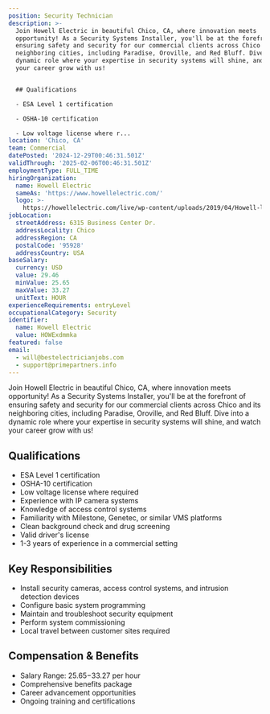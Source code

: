 ```yaml
---
position: Security Technician
description: >-
  Join Howell Electric in beautiful Chico, CA, where innovation meets
  opportunity! As a Security Systems Installer, you'll be at the forefront of
  ensuring safety and security for our commercial clients across Chico and its
  neighboring cities, including Paradise, Oroville, and Red Bluff. Dive into a
  dynamic role where your expertise in security systems will shine, and watch
  your career grow with us!


  ## Qualifications

  - ESA Level 1 certification

  - OSHA-10 certification

  - Low voltage license where r...
location: 'Chico, CA'
team: Commercial
datePosted: '2024-12-29T00:46:31.501Z'
validThrough: '2025-02-06T00:46:31.501Z'
employmentType: FULL_TIME
hiringOrganization:
  name: Howell Electric
  sameAs: 'https://www.howellelectric.com/'
  logo: >-
    https://howellelectric.com/live/wp-content/uploads/2019/04/Howell-logo-img.png
jobLocation:
  streetAddress: 6315 Business Center Dr.
  addressLocality: Chico
  addressRegion: CA
  postalCode: '95928'
  addressCountry: USA
baseSalary:
  currency: USD
  value: 29.46
  minValue: 25.65
  maxValue: 33.27
  unitText: HOUR
experienceRequirements: entryLevel
occupationalCategory: Security
identifier:
  name: Howell Electric
  value: HOWExdmmka
featured: false
email:
  - will@bestelectricianjobs.com
  - support@primepartners.info
---
```




Join Howell Electric in beautiful Chico, CA, where innovation meets opportunity! As a Security Systems Installer, you'll be at the forefront of ensuring safety and security for our commercial clients across Chico and its neighboring cities, including Paradise, Oroville, and Red Bluff. Dive into a dynamic role where your expertise in security systems will shine, and watch your career grow with us!

## Qualifications
- ESA Level 1 certification
- OSHA-10 certification
- Low voltage license where required
- Experience with IP camera systems
- Knowledge of access control systems
- Familiarity with Milestone, Genetec, or similar VMS platforms
- Clean background check and drug screening
- Valid driver's license
- 1-3 years of experience in a commercial setting

## Key Responsibilities
- Install security cameras, access control systems, and intrusion detection devices
- Configure basic system programming
- Maintain and troubleshoot security equipment
- Perform system commissioning
- Local travel between customer sites required

## Compensation & Benefits
- Salary Range: $25.65-$33.27 per hour
- Comprehensive benefits package
- Career advancement opportunities
- Ongoing training and certifications